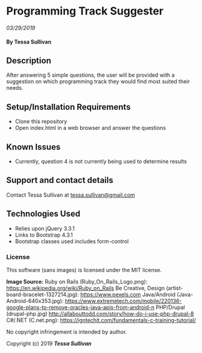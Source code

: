 # Programming Track Suggester
_03/29/2019_

#### By **Tessa Sullivan**

## Description
After answering 5 simple questions, the user will be provided with a suggestion on which programming track they would find most suited their needs.

## Setup/Installation Requirements

* Clone this repository
* Open index.html in a web browser and answer the questions


## Known Issues

* Currently, question 4 is not currently being used to determine results

## Support and contact details

Contact Tessa Sullivan at tessa.sullivan@gmail.com

## Technologies Used

* Relies upon jQuery 3.3.1
* Links to Bootstrap 4.3.1
* Bootstrap classes used includes form-control

### License

This software (sans images) is licensed under the MIT license.

**Image Source:**
Ruby on Rails (Ruby_On_Rails_Logo.png): https://en.wikipedia.org/wiki/Ruby_on_Rails
Be Creative, Design (artist-board-bracelet-1327214.jpg): https://www.pexels.com
Java/Android (Java-Android-640x353.jpg):
  https://www.extremetech.com/mobile/220136-google-plans-to-remove-oracles-java-apis-from-android-n
PHP/Drupal (drupal-php.jpg) http://allabouttodd.com/story/how-do-i-use-php-drupal-8
C#/.NET (C.net.png): https://igntechit.com/fundamentals-c-training-tutorial/

No copyright infringement is intended by author.



Copyright (c) 2019 **_Tessa Sullivan_**
